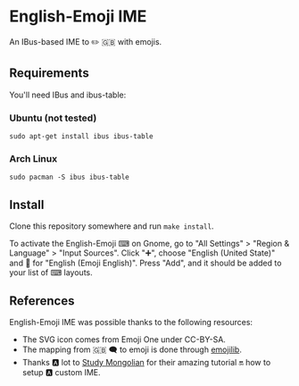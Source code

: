 # English-Emoji IME

An IBus-based IME to ✏️ 🇬🇧 with emojis.


## Requirements

You'll need IBus and ibus-table:

### Ubuntu (not tested)
```
sudo apt-get install ibus ibus-table
```

### Arch Linux
```
sudo pacman -S ibus ibus-table
```


## Install

Clone this repository somewhere and run `make install`.

To activate the English-Emoji ⌨ on Gnome, go to "All Settings" > "Region & Language" > "Input Sources".  Click "➕", choose "English (United State)" and 👀 for "English (Emoji English)".  Press "Add", and it should be added to your list of ⌨ layouts.


## References

English-Emoji IME was possible thanks to the following resources:

- The SVG icon comes from Emoji One under CC-BY-SA.
- The mapping from 🇬🇧 🗨 to emoji is done through [emojilib](https://github.com/muan/emojilib).
- Thanks 🅰️ lot to [Study Mongolian](http://www.studymongolian.net/technical/how-to-create-linux-input-method-editor/) for their amazing tutorial 🔛 how to setup 🅰️ custom IME.

